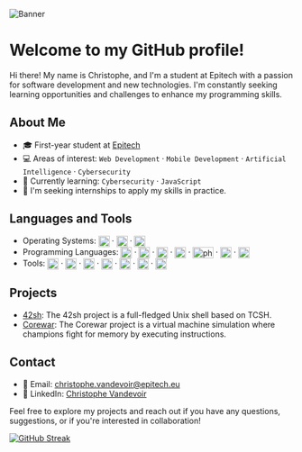 ![Banner](https://capsule-render.vercel.app/api?type=waving&height=300&color=gradient)
# Welcome to my GitHub profile!

Hi there! My name is Christophe, and I'm a student at Epitech with a passion for software development and new technologies. I'm constantly seeking learning opportunities and challenges to enhance my programming skills.

## About Me

- 🎓 First-year student at [Epitech](https://www.epitech.eu/)
- 💻 Areas of interest: `Web Development` · `Mobile Development` · `Artificial Intelligence` · `Cybersecurity`
- 🌱 Currently learning: `Cybersecurity` · `JavaScript`
- 🔭 I'm seeking internships to apply my skills in practice.

## Languages and Tools

- Operating Systems: <img align="center" width="20" height="20" src="https://img.icons8.com/fluency/512/fedora.png" alt="fedora"/> · <img align="center" width="20" height="20" src="https://img.icons8.com/fluency/512/windows-10.png" alt="windows"/> · <img align="center" width="20" height="20" src="https://img.icons8.com/fluency/512/mac-os.png" alt="macos"/>
- Programming Languages: <img align="center" width="20" height="20" src="https://img.icons8.com/color/512/c-programming.png" alt="c-programming"/> · <img align="center" width="20" height="20" src="https://img.icons8.com/color/512/python--v1.png" alt="python"/> · <img align="center" width="20" height="20" src="https://img.icons8.com/color/512/html-5--v1.png" alt="html-5"/> · <img align="center" width="20" height="20" src="https://img.icons8.com/color/512/css3.png" alt="css3"/> · <img align="center" width="37" height="20" src="https://upload.wikimedia.org/wikipedia/commons/thumb/2/27/PHP-logo.svg/2560px-PHP-logo.svg.png" alt="php"/> · <img align="center" width="20" height="20" src="https://img.icons8.com/color/512/mysql-logo.png" alt="mysql-logo"/> · <img align="center" width="20" height="20" src="https://upload.wikimedia.org/wikipedia/commons/thumb/4/40/VB.NET_Logo.svg/1200px-VB.NET_Logo.svg.png" alt="visual-basic"/>
- Tools: <img align="center" width="20" height="20" src="https://img.icons8.com/color/512/git.png" alt="git"/> · <img align="center" width="20" height="20" src="https://img.icons8.com/color/512/docker.png" alt="docker"/> · <img align="center" width="20" height="20" src="https://img.icons8.com/color/512/visual-studio-code-2019.png" alt="visual-studio-code"/> · <img align="center" width="20" height="20" src="https://upload.wikimedia.org/wikipedia/commons/thumb/6/62/Clion.svg/1200px-Clion.svg.png" alt="clion"/> · <img align="center" width="20" height="20" src="https://upload.wikimedia.org/wikipedia/commons/thumb/1/1d/PyCharm_Icon.svg/1200px-PyCharm_Icon.svg.png" alt="pycharm"/> · <img align="center" width="20" height="20" src="https://upload.wikimedia.org/wikipedia/commons/thumb/c/c9/PhpStorm_Icon.svg/1200px-PhpStorm_Icon.svg.png" alt="phpstorm"/> · <img align="center" width="20" height="20" src="https://img.icons8.com/color/512/emacs.png" alt="emacs"/>

## Projects

- [42sh](https://github.com/ItsKarmaOff/42sh): The 42sh project is a full-fledged Unix shell based on TCSH.
- [Corewar](https://github.com/ItsKarmaOff/Corewar): The Corewar project is a virtual machine simulation where champions fight for memory by executing instructions.

## Contact

- 📧 Email: [christophe.vandevoir@epitech.eu](mailto:christophe.vandevoir@epitech.eu)
- 💼 LinkedIn: [Christophe Vandevoir](https://www.linkedin.com/in/christophe-vandevoir/)

Feel free to explore my projects and reach out if you have any questions, suggestions, or if you're interested in collaboration!

<a href="https://git.io/streak-stats"><img src="https://streak-stats.demolab.com/?user=ItsKarmaOff&theme=dracula&hide_border=true" alt="GitHub Streak" /></a><br>
